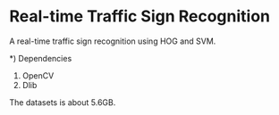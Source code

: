 # Real-time Traffic Sign Recognition

A real-time traffic sign recognition using HOG and SVM.

*) Dependencies
1) OpenCV
2) Dlib

The datasets is about 5.6GB.
